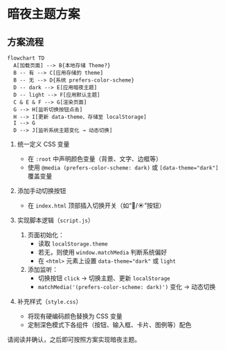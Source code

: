 # 暗夜主题方案

## 方案流程

```mermaid
flowchart TD
  A[加载页面] --> B{本地存储 Theme?}
  B -- 有 --> C[应用存储的 theme]
  B -- 无 --> D{系统 prefers-color-scheme}
  D -- dark --> E[应用暗夜主题]
  D -- light --> F[应用默认主题]
  C & E & F --> G[渲染页面]
  G --> H[监听切换按钮点击]
  H --> I[更新 data-theme、存储至 localStorage]
  I --> G
  D --> J[监听系统主题变化 → 动态切换]
```

1. 统一定义 CSS 变量  
   - 在 `:root` 中声明颜色变量（背景、文字、边框等）  
   - 使用 `@media (prefers-color-scheme: dark)` 或 `[data-theme="dark"]` 覆盖变量  

2. 添加手动切换按钮  
   - 在 `index.html` 顶部插入切换开关（如“🌙/☀️”按钮）  

3. 实现脚本逻辑（`script.js`）  
   1. 页面初始化：  
      - 读取 `localStorage.theme`  
      - 若无，则使用 `window.matchMedia` 判断系统偏好  
      - 在 `<html>` 元素上设置 `data-theme="dark"` 或 `light`  
   2. 添加监听：  
      - 切换按钮 `click` → 切换主题、更新 `localStorage`  
      - `matchMedia('(prefers-color-scheme: dark)')` 变化 → 动态切换  

4. 补充样式（`style.css`）  
   - 将现有硬编码颜色替换为 CSS 变量  
   - 定制深色模式下各组件（按钮、输入框、卡片、图例等）配色  

请阅读并确认，之后即可按照方案实现暗夜主题。